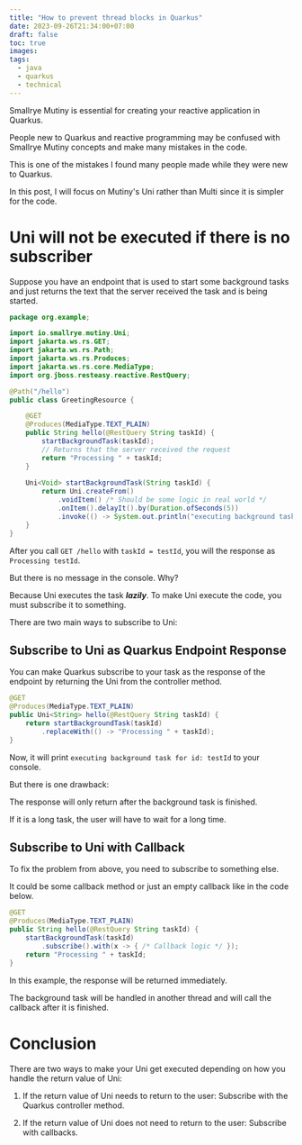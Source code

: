 ```yaml
---
title: "How to prevent thread blocks in Quarkus"
date: 2023-09-26T21:34:00+07:00
draft: false
toc: true
images:
tags: 
  - java
  - quarkus
  - technical
---
```

Smallrye Mutiny is essential for creating your reactive application in Quarkus.

People new to Quarkus and reactive programming may be confused with Smallrye Mutiny concepts and make many mistakes in the code.

This is one of the mistakes I found many people made while they were new to Quarkus.

In this post, I will focus on Mutiny's Uni rather than Multi since it is simpler for the code.

# Uni will not be executed if there is no subscriber

Suppose you have an endpoint that is used to start some background tasks and just returns the text that the server received the task and is being started.

```java
package org.example;

import io.smallrye.mutiny.Uni;
import jakarta.ws.rs.GET;
import jakarta.ws.rs.Path;
import jakarta.ws.rs.Produces;
import jakarta.ws.rs.core.MediaType;
import org.jboss.resteasy.reactive.RestQuery;

@Path("/hello")
public class GreetingResource {

    @GET
    @Produces(MediaType.TEXT_PLAIN)
    public String hello(@RestQuery String taskId) {
        startBackgroundTask(taskId);
        // Returns that the server received the request
        return "Processing " + taskId;
    }
    
    Uni<Void> startBackgroundTask(String taskId) {
        return Uni.createFrom()
            .voidItem() /* Should be some logic in real world */
            .onItem().delayIt().by(Duration.ofSeconds(5))
            .invoke(() -> System.out.println("executing background task for id: " + taskId));
    }
}
```

After you call `GET /hello` with `taskId = testId`, you will the response as `Processing testId`.

But there is no message in the console. Why?

Because Uni executes the task ***lazily***. To make Uni execute the code, you must subscribe it to something.

There are two main ways to subscribe to Uni:

## Subscribe to Uni as Quarkus Endpoint Response

You can make Quarkus subscribe to your task as the response of the endpoint by returning the Uni from the controller method.

```java
@GET
@Produces(MediaType.TEXT_PLAIN)
public Uni<String> hello(@RestQuery String taskId) {
    return startBackgroundTask(taskId)
        .replaceWith(() -> "Processing " + taskId);
}
```

Now, it will print `executing background task for id: testId` to your console.

But there is one drawback:

The response will only return after the background task is finished.

If it is a long task, the user will have to wait for a long time.

## Subscribe to Uni with Callback

To fix the problem from above, you need to subscribe to something else.

It could be some callback method or just an empty callback like in the code below.

```java
@GET
@Produces(MediaType.TEXT_PLAIN)
public String hello(@RestQuery String taskId) {
    startBackgroundTask(taskId)
        .subscribe().with(x -> { /* Callback logic */ });
    return "Processing " + taskId;
}
```

In this example, the response will be returned immediately.

The background task will be handled in another thread and will call the callback after it is finished.

# Conclusion

There are two ways to make your Uni get executed depending on how you handle the return value of Uni:

1. If the return value of Uni needs to return to the user: Subscribe with the Quarkus controller method.
    
2. If the return value of Uni does not need to return to the user: Subscribe with callbacks.